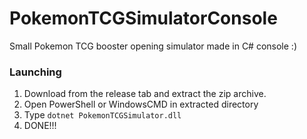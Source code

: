# PokemonTCGSimulatorConsole
Small Pokemon TCG booster opening simulator made in C# console :)

### Launching

1. Download from the release tab and extract the zip archive.
2. Open PowerShell or WindowsCMD in extracted directory
3. Type `dotnet PokemonTCGSimulator.dll`
4. DONE!!!
